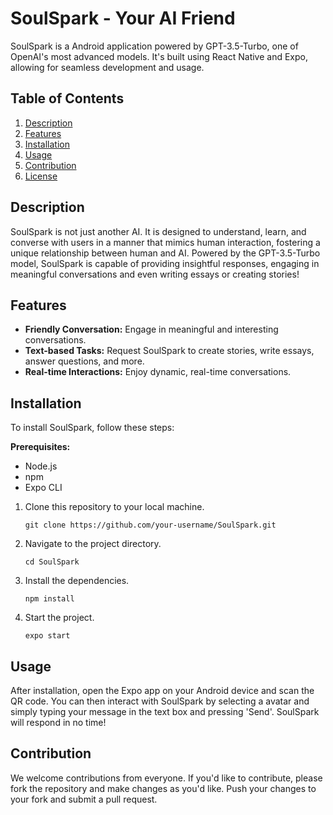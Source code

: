 # SoulSpark - Your AI Friend

SoulSpark is a Android application powered by GPT-3.5-Turbo, one of OpenAI's most advanced models. It's built using React Native and Expo, allowing for seamless development and usage.

## Table of Contents

1. [Description](#description)
2. [Features](#features)
3. [Installation](#installation)
4. [Usage](#usage)
5. [Contribution](#contribution)
6. [License](#license)

## Description

SoulSpark is not just another AI. It is designed to understand, learn, and converse with users in a manner that mimics human interaction, fostering a unique relationship between human and AI. Powered by the GPT-3.5-Turbo model, SoulSpark is capable of providing insightful responses, engaging in meaningful conversations and even writing essays or creating stories!

## Features

* **Friendly Conversation:** Engage in meaningful and interesting conversations.
* **Text-based Tasks:** Request SoulSpark to create stories, write essays, answer questions, and more.
* **Real-time Interactions:** Enjoy dynamic, real-time conversations.

## Installation

To install SoulSpark, follow these steps:

**Prerequisites:**
- Node.js
- npm
- Expo CLI

1. Clone this repository to your local machine.
    ```
    git clone https://github.com/your-username/SoulSpark.git
    ```

2. Navigate to the project directory.
    ```
    cd SoulSpark
    ```

3. Install the dependencies.
    ```
    npm install
    ```

4. Start the project.
    ```
    expo start
    ```

## Usage

After installation, open the Expo app on your Android device and scan the QR code. You can then interact with SoulSpark by selecting a avatar and simply typing your message in the text box and pressing 'Send'. SoulSpark will respond in no time!

## Contribution

We welcome contributions from everyone. If you'd like to contribute, please fork the repository and make changes as you'd like. Push your changes to your fork and submit a pull request.
